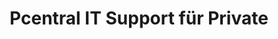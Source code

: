 ---
title: "Pcentral IT Support für Private"
url: /kerns/pcentral-it-support-fuer-private/
shop: Computer
---